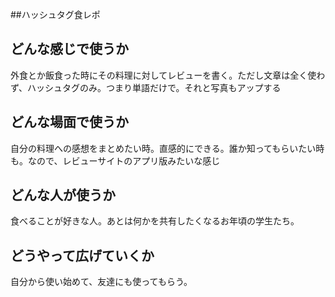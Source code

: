 ##ハッシュタグ食レポ

## どんな感じで使うか
外食とか飯食った時にその料理に対してレビューを書く。ただし文章は全く使わず、ハッシュタグのみ。つまり単語だけで。それと写真もアップする

## どんな場面で使うか
自分の料理への感想をまとめたい時。直感的にできる。誰か知ってもらいたい時も。なので、レビューサイトのアプリ版みたいな感じ

## どんな人が使うか
食べることが好きな人。あとは何かを共有したくなるお年頃の学生たち。

## どうやって広げていくか
自分から使い始めて、友達にも使ってもらう。